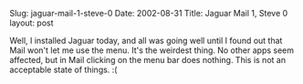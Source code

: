 Slug: jaguar-mail-1-steve-0
Date: 2002-08-31
Title: Jaguar Mail 1, Steve 0
layout: post

Well, I installed Jaguar today, and all was going well until I found out that Mail won&#39;t let me use the menu. It&#39;s the weirdest thing. No other apps seem affected, but in Mail clicking on the menu bar does nothing. This is not an acceptable state of things. :(
